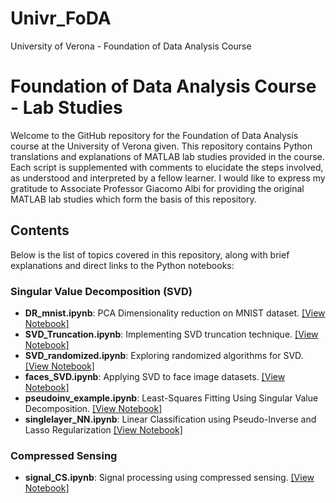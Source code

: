# Univr_FoDA
University of Verona - Foundation of Data Analysis Course

# Foundation of Data Analysis Course - Lab Studies

Welcome to the GitHub repository for the Foundation of Data Analysis course at the University of Verona given. This repository contains Python translations and explanations of MATLAB lab studies provided in the course. Each script is supplemented with comments to elucidate the steps involved, as understood and interpreted by a fellow learner.
I would like to express my gratitude to Associate Professor Giacomo Albi for providing the original MATLAB lab studies which form the basis of this repository. 

## Contents

Below is the list of topics covered in this repository, along with brief explanations and direct links to the Python notebooks:

### Singular Value Decomposition (SVD)
- **DR_mnist.ipynb**: PCA Dimensionality reduction on MNIST dataset. [[View Notebook]](https://github.com/MetinUnlu/Univr_FoDA/blob/main/scripts/SVD/DR_mnist.ipynb)
- **SVD_Truncation.ipynb**: Implementing SVD truncation technique. [[View Notebook]](https://github.com/MetinUnlu/Univr_FoDA/blob/main/scripts/SVD/SVD_Truncation.ipynb)
- **SVD_randomized.ipynb**: Exploring randomized algorithms for SVD. [[View Notebook]](https://github.com/MetinUnlu/Univr_FoDA/blob/main/scripts/SVD/SVD_randomized.ipynb)
- **faces_SVD.ipynb**: Applying SVD to face image datasets. [[View Notebook]](https://github.com/MetinUnlu/Univr_FoDA/blob/main/scripts/SVD/faces_SVD.ipynb)
- **pseudoinv_example.ipynb**: Least-Squares Fitting Using Singular Value Decomposition. [[View Notebook]](https://github.com/MetinUnlu/Univr_FoDA/blob/main/scripts/SVD/pseudoinv_example.ipynb)
- **singlelayer_NN.ipynb**: Linear Classification using Pseudo-Inverse and Lasso Regularization [[View Notebook]](https://github.com/MetinUnlu/Univr_FoDA/blob/main/scripts/SVD/singlelayer_NN.ipynb)

### Compressed Sensing
- **signal_CS.ipynb**: Signal processing using compressed sensing. [[View Notebook]](https://github.com/MetinUnlu/Univr_FoDA/blob/main/scripts/compressed_sensing/signal_CS.ipynb)

